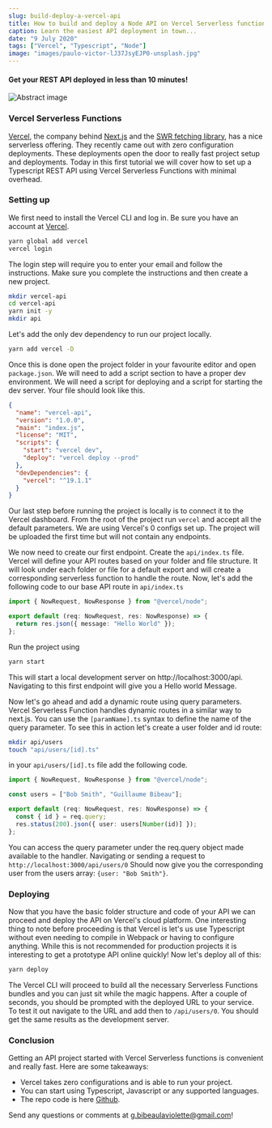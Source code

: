 ```yaml
---
slug: build-deploy-a-vercel-api
title: How to build and deploy a Node API on Vercel Serverless functions
caption: Learn the easiest API deployment in town...
date: "9 July 2020"
tags: ["Vercel", "Typescript", "Node"]
image: "images/paulo-victor-lJ37JsyEJP0-unsplash.jpg"
---
```


#### **Get your REST API deployed in less than 10 minutes!**

![Abstract image](images/jr-korpa-stwHyPWNtbI-unsplash.jpg)

### **Vercel Serverless Functions**

[Vercel](https://vercel.com/), the company behind [Next.js](https://nextjs.org/) and the [SWR fetching library](https://github.com/vercel/swr), has a nice serverless offering. They recently came out with zero configuration deployments. These deployments open the door to really fast project setup and deployments. Today in this first tutorial we will cover how to set up a Typescript REST API using Vercel Serverless Functions with minimal overhead.

### **Setting up**

We first need to install the Vercel CLI and log in. Be sure you have an account at [Vercel](https://vercel.com/).

```bash
yarn global add vercel
vercel login
```

The login step will require you to enter your email and follow the instructions. Make sure you complete the instructions and then create a new project.

```bash
mkdir vercel-api
cd vercel-api
yarn init -y
mkdir api
```

Let's add the only dev dependency to run our project locally.

```bash
yarn add vercel -D
```

Once this is done open the project folder in your favourite editor and open `package.json`. We will need to add a script section to have a proper dev environment. We will need a script for deploying and a script for starting the dev server. Your file should look like this.

```json
{
  "name": "vercel-api",
  "version": "1.0.0",
  "main": "index.js",
  "license": "MIT",
  "scripts": {
    "start": "vercel dev",
    "deploy": "vercel deploy --prod"
  },
  "devDependencies": {
    "vercel": "^19.1.1"
  }
}
```

Our last step before running the project is locally is to connect it to the Vercel dashboard. From the root of the project run `vercel` and accept all the default parameters. We are using Vercel's 0 configs set up. The project will be uploaded the first time but will not contain any endpoints.

We now need to create our first endpoint. Create the `api/index.ts` file. Vercel will define your API routes based on your folder and file structure. It will look under each folder or file for a default export and will create a corresponding serverless function to handle the route. Now, let's add the following code to our base API route in `api/index.ts`

```typescript
import { NowRequest, NowResponse } from "@vercel/node";

export default (req: NowRequest, res: NowResponse) => {
  return res.json({ message: "Hello World" });
};
```

Run the project using

```bash
yarn start
```

This will start a local development server on http://localhost:3000/api. Navigating to this first endpoint will give you a Hello world Message.

Now let's go ahead and add a dynamic route using query parameters. Vercel Serverless Function handles dynamic routes in a similar way to next.js. You can use the `[paramName].ts` syntax to define the name of the query parameter. To see this in action let's create a user folder and id route:

```bash
mkdir api/users
touch "api/users/[id].ts"
```

in your `api/users/[id].ts` file add the following code.

```typescript
import { NowRequest, NowResponse } from "@vercel/node";

const users = ["Bob Smith", "Guillaume Bibeau"];

export default (req: NowRequest, res: NowResponse) => {
  const { id } = req.query;
  res.status(200).json({ user: users[Number(id)] });
};
```

You can access the query parameter under the req.query object made available to the handler. Navigating or sending a request to `http://localhost:3000/api/users/0` Should now give you the corresponding user from the users array: `{user: "Bob Smith"}`.

### **Deploying**

Now that you have the basic folder structure and code of your API we can proceed and deploy the API on Vercel's cloud platform. One interesting thing to note before proceeding is that Vercel is let's us use Typescript without even needing to compile in Webpack or having to configure anything. While this is not recommended for production projects it is interesting to get a prototype API online quickly! Now let's deploy all of this:

```bash
yarn deploy
```

The Vercel CLI will proceed to build all the necessary Serverless Functions bundles and you can just sit while the magic happens. After a couple of seconds, you should be prompted with the deployed URL to your service. To test it out navigate to the URL and add then to `/api/users/0`. You should get the same results as the development server.

### **Conclusion**

Getting an API project started with Vercel Serverless functions is convenient and really fast. Here are some takeaways:

- Vercel takes zero configurations and is able to run your project.
- You can start using Typescript, Javascript or any supported languages.
- The repo code is here [Github](https://github.com/gbibeaul/vercel-api-starter/tree/master).

Send any questions or comments at g.bibeaulaviolette@gmail.com!
